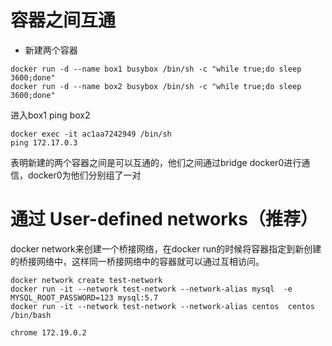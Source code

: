 
# 容器之间互通
* 新建两个容器
```
docker run -d --name box1 busybox /bin/sh -c "while true;do sleep 3600;done"
docker run -d --name box2 busybox /bin/sh -c "while true;do sleep 3600;done"
```
进入box1 ping box2
```
docker exec -it ac1aa7242949 /bin/sh
ping 172.17.0.3
```
表明新建的两个容器之间是可以互通的，他们之间通过bridge docker0进行通信，docker0为他们分别组了一对

# 通过 User-defined networks（推荐）
docker network来创建一个桥接网络，在docker run的时候将容器指定到新创建的桥接网络中，这样同一桥接网络中的容器就可以通过互相访问。
```
docker network create test-network
docker run -it --network test-network --network-alias mysql  -e MYSQL_ROOT_PASSWORD=123 mysql:5.7
docker run -it --network test-network --network-alias centos  centos /bin/bash

chrome 172.19.0.2

